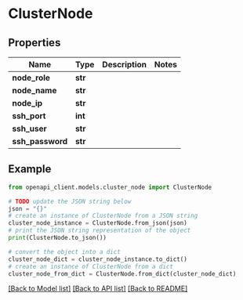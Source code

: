 # ClusterNode


## Properties

Name | Type | Description | Notes
------------ | ------------- | ------------- | -------------
**node_role** | **str** |  | 
**node_name** | **str** |  | 
**node_ip** | **str** |  | 
**ssh_port** | **int** |  | 
**ssh_user** | **str** |  | 
**ssh_password** | **str** |  | 

## Example

```python
from openapi_client.models.cluster_node import ClusterNode

# TODO update the JSON string below
json = "{}"
# create an instance of ClusterNode from a JSON string
cluster_node_instance = ClusterNode.from_json(json)
# print the JSON string representation of the object
print(ClusterNode.to_json())

# convert the object into a dict
cluster_node_dict = cluster_node_instance.to_dict()
# create an instance of ClusterNode from a dict
cluster_node_from_dict = ClusterNode.from_dict(cluster_node_dict)
```
[[Back to Model list]](../README.md#documentation-for-models) [[Back to API list]](../README.md#documentation-for-api-endpoints) [[Back to README]](../README.md)


